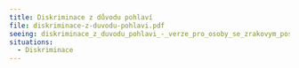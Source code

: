```yaml
---
title: Diskriminace z důvodu pohlaví
file: diskriminace-z-duvodu-pohlavi.pdf
seeing: diskriminace_z_duvodu_pohlavi_-_verze_pro_osoby_se_zrakovym_postizenim.docx
situations:
  - Diskriminace
---
```

